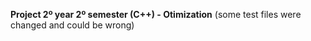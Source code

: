 **Project 2º year 2º semester (C++) - Otimization**
(some test files were changed and could be wrong)
